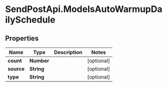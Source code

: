 # SendPostApi.ModelsAutoWarmupDailySchedule

## Properties
Name | Type | Description | Notes
------------ | ------------- | ------------- | -------------
**count** | **Number** |  | [optional] 
**source** | **String** |  | [optional] 
**type** | **String** |  | [optional] 
